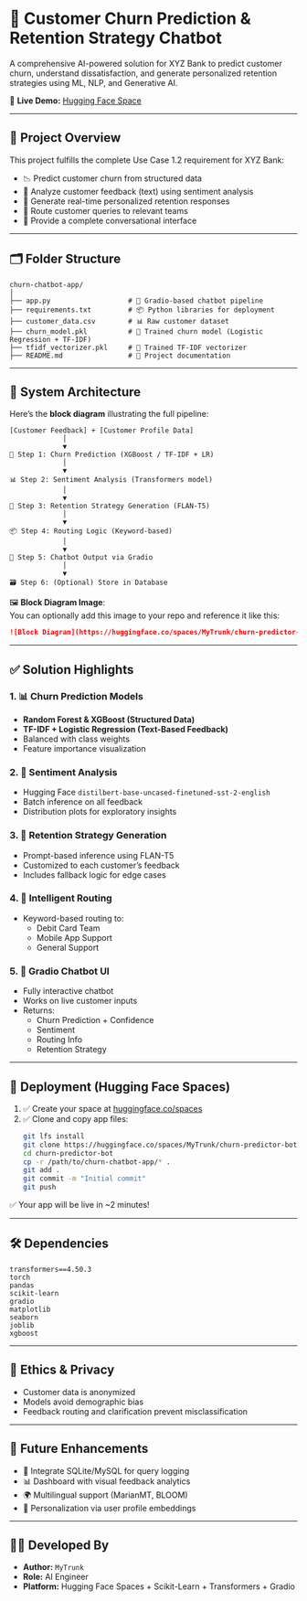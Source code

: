 
# 🤖 Customer Churn Prediction & Retention Strategy Chatbot

A comprehensive AI-powered solution for XYZ Bank to predict customer churn, understand dissatisfaction, and generate personalized retention strategies using ML, NLP, and Generative AI.

🔗 **Live Demo:** [Hugging Face Space](https://huggingface.co/spaces/MyTrunk/churn-predictor-bot)

---

## 🧠 Project Overview

This project fulfills the complete Use Case 1.2 requirement for XYZ Bank:

- 📉 Predict customer churn from structured data
- 💬 Analyze customer feedback (text) using sentiment analysis
- 🤖 Generate real-time personalized retention responses
- 🔁 Route customer queries to relevant teams
- 🤝 Provide a complete conversational interface

---

## 🗂️ Folder Structure

```
churn-chatbot-app/
│
├── app.py                   # 🧠 Gradio-based chatbot pipeline
├── requirements.txt         # 📦 Python libraries for deployment
├── customer_data.csv        # 📊 Raw customer dataset
├── churn_model.pkl          # 💾 Trained churn model (Logistic Regression + TF-IDF)
├── tfidf_vectorizer.pkl     # 💾 Trained TF-IDF vectorizer
├── README.md                # 📖 Project documentation
```

---

## 🧱 System Architecture

Here’s the **block diagram** illustrating the full pipeline:

```
[Customer Feedback] + [Customer Profile Data]
             │
             ▼
🔮 Step 1: Churn Prediction (XGBoost / TF-IDF + LR)
             │
             ▼
📊 Step 2: Sentiment Analysis (Transformers model)
             │
             ▼
🧠 Step 3: Retention Strategy Generation (FLAN-T5)
             │
             ▼
📦 Step 4: Routing Logic (Keyword-based)
             │
             ▼
💬 Step 5: Chatbot Output via Gradio
             │
             ▼
🗃️ Step 6: (Optional) Store in Database
```

🖼️ **Block Diagram Image**:  
You can optionally add this image to your repo and reference it like this:

```markdown
![Block Diagram](https://huggingface.co/spaces/MyTrunk/churn-predictor-bot/resolve/main/architecture.png)
```

---

## ✅ Solution Highlights

### 1. 📊 Churn Prediction Models

- **Random Forest & XGBoost (Structured Data)**
- **TF-IDF + Logistic Regression (Text-Based Feedback)**
- Balanced with class weights
- Feature importance visualization

### 2. 💬 Sentiment Analysis

- Hugging Face `distilbert-base-uncased-finetuned-sst-2-english`
- Batch inference on all feedback
- Distribution plots for exploratory insights

### 3. 🧠 Retention Strategy Generation

- Prompt-based inference using FLAN-T5
- Customized to each customer’s feedback
- Includes fallback logic for edge cases

### 4. 🧠 Intelligent Routing

- Keyword-based routing to:
  - Debit Card Team
  - Mobile App Support
  - General Support

### 5. 🤖 Gradio Chatbot UI

- Fully interactive chatbot
- Works on live customer inputs
- Returns:
  - Churn Prediction + Confidence
  - Sentiment
  - Routing Info
  - Retention Strategy

---

## 🚀 Deployment (Hugging Face Spaces)

1. ✅ Create your space at [huggingface.co/spaces](https://huggingface.co/spaces)
2. ✅ Clone and copy app files:
   ```bash
   git lfs install
   git clone https://huggingface.co/spaces/MyTrunk/churn-predictor-bot
   cd churn-predictor-bot
   cp -r /path/to/churn-chatbot-app/* .
   git add .
   git commit -m "Initial commit"
   git push
   ```

✅ Your app will be live in ~2 minutes!

---

## 🛠️ Dependencies

```text
transformers==4.50.3
torch
pandas
scikit-learn
gradio
matplotlib
seaborn
joblib
xgboost
```

---

## 🔐 Ethics & Privacy

- Customer data is anonymized
- Models avoid demographic bias
- Feedback routing and clarification prevent misclassification

---

## 🔮 Future Enhancements

- 🔗 Integrate SQLite/MySQL for query logging
- 📊 Dashboard with visual feedback analytics
- 🌍 Multilingual support (MarianMT, BLOOM)
- 🧠 Personalization via user profile embeddings

---

## 👨‍💻 Developed By

- **Author:** `MyTrunk`
- **Role:** AI Engineer
- **Platform:** Hugging Face Spaces + Scikit-Learn + Transformers + Gradio
